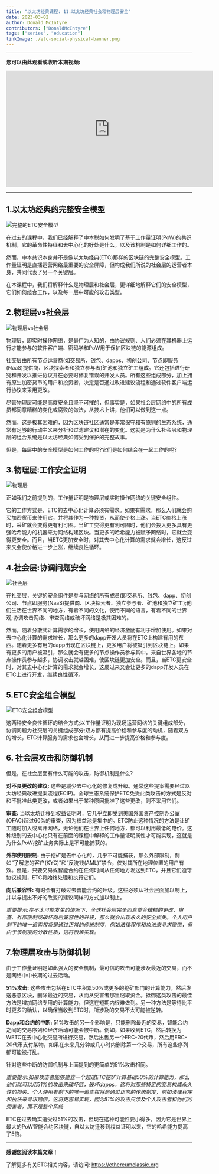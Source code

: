 ```yaml
---
title: "以太坊经典课程: 11.以太坊经典社会和物理层安全"
date: 2023-03-02
author: Donald McIntyre
contributors: ["DonaldMcIntyre"]
tags: ["series", "education"]
linkImage: ./etc-social-physical-banner.png
---
```


---
**您可以由此观看或收听本期视频:**

<iframe width="560" height="315" src="https://www.youtube.com/embed/0FPTokHcgAE" title="YouTube video player" frameborder="0" allow="accelerometer; autoplay; clipboard-write; encrypted-media; gyroscope; picture-in-picture; web-share" allowfullscreen></iframe>

---

## 1.以太坊经典的完整安全模型

![完整的ETC安全模型](./0.png)

在过去的课程中，我们已经解释了中本聪如何发明了基于工作量证明(PoW)的共识机制，它的革命性特征和去中心化的好处是什么，以及该机制是如何详细工作的。

然而，中本共识本身并不是像以太坊经典(ETC)那样的区块链的完整安全模型。工作量证明是直播运营网络最重要的安全屏障，但构成我们所说的社会层的运营者本身，共同代表了另一个关键层。

在本课程中，我们将解释什么是物理层和社会层，更详细地解释它们的安全模型，它们如何组合工作，以及每一层中可能的攻击类型。

## 2.物理层vs社会层

![物理层vs社会层](./1-zh.png)

物理层，即实时操作网络，是最广为人知的，由协议规则、人们必须在其机器上运行才能参与的软件客户端、密码学和PoW用于保护区块链的能源组成。

社交层由所有节点运营商(如交易所、钱包、dapps、初创公司、节点即服务(NaaS)提供商、区块探索者和独立参与者)矿池和独立矿工组成。它还包括进行研究和开发以推进协议并在必要时修复错误的开发人员。所有这些组成部分，加上拥有原生加密货币的用户和投资者，决定是否通过改进建议流程和通过软件客户端运行协议来采用更改。

尽管物理层可能是高度安全且坚不可摧的，但事实是，如果社会层网络中的所有成员都同意糟糕的变化或腐败的做法，从技术上讲，他们可以做到这一点。

然而，这是极其困难的，因为区块链社区通常是非常保守和有原则的生态系统，通常有足够的行动主义来分析和过滤建议和潜在的变化。这就是为什么社会层和物理层的组合系统是以太坊经典如何受到保护的完整故事。

但是，每层中的安全模型是如何工作的呢?它们是如何结合在一起工作的呢?

## 3.物理层:工作安全证明

![物理层](./2-zh.png)

正如我们之前提到的，工作量证明是物理层或实时操作网络的关键安全组件。

它的工作方式是，ETC的去中心化计算必须有需求。如果有需求，那么人们就会购买加密货币来使用它，并将其作为一种投资，从而使价格上涨。当ETC价格上涨时，采矿就会变得更有利可图。当矿工变得更有利可图时，他们会投入更多具有更强哈希能力的机器来为网络构建区块。当更多的哈希能力被赋予网络时，它就会变得更安全。而且，当ETC更加安全时，对其去中心化计算的需求就会增长，这反过来又会使价格进一步上涨，继续良性循环。

## 4.社会层:协调问题安全

![社会层](./3-zh.png)

在社交层，关键的安全组件是参与网络的所有成员(即交易所、钱包、dapp、初创公司、节点即服务(NaaS)提供商、区块探索者、独立参与者、矿池和独立矿工);他们生活在世界不同的地方，有着不同的文化，使用不同的语言，有着不同的世界观;协调攻击网络、审查网络或破坏网络是极其困难的。

然而，随着分散式计算需求的增长，使用网络的经济激励有利于增加使用。如果对去中心化计算的需求增长，那么更多的dapp开发人员将在ETC上构建有用的东西。随着更多有用的dapp出现在区块链上，更多用户将被吸引到区块链上。如果有更多的用户被吸引，那么就会有更多的节点操作员参与其中。来自世界各地的节点操作员参与越多，协调攻击就越困难，使区块链更加安全。而且，当ETC更安全时，对其去中心化计算的需求就会增长，这反过来又会让更多的dapp开发人员在ETC上进行开发，继续良性循环。

## 5.ETC安全组合模型

![ETC安全组合模型](./4-zh.png)

这两种安全良性循环的结合方式;以工作量证明为现场运营网络的关键组成部分，协调问题为社交层的关键组成部分;双方都有提高价格和参与度的动机，随着双方的增长，ETC计算服务的需求也会增长，从而进一步提高价格和参与度。

## 6. 社会层攻击和防御机制

但是，在社会层面有什么可能的攻击，防御机制是什么?

**对不良更改的建议:** 这些是减少去中心化的修复或升级。通常这些提案需要经过以太坊经典改进提案流程(ECIP)。全球生态系统保护ETC免受此类攻击的方式是反对和不批准此类更改，或者如果出于某种原因批准了这些更改，则不采用它们。

**审查:** 当以太坊迁移到权益证明时，它几乎立即受到美国外国资产控制办公室(OFAC)超过60%的审查，因为权益池是集中的。ETC防止这种情况的方法是让矿工随时加入或离开网络，无论他们在世界上任何地方，都可以利用最低的电价。这种级别的去中心化只有在前面的课程中解释的工作量证明属性才可能实现，这就是为什么PoW挖矿业务实际上是不可能捕获的。

**外部使用限制:** 由于挖矿是去中心化的，几乎不可能捕获，那么外部限制，例如“了解您的客户(KYC)”和“反洗钱(AML)”禁令，仅对其所在地理位置的用户有效。但是，只要交易或智能合约在任何时间从任何地方发送到ETC，并且它们遵守协议规则，ETC将始终处理和执行它们。

**向后兼容性:** 有时会有打破过去智能合约的升级。这些必须从社会层面加以制止，并以与提出不好的改变的建议同样的方式加以制止。

*重要提示:在不太可能发生的情况下，全球社会层完全同意整合糟糕的更改、审查、外部限制或破坏向后兼容性的升级，那么就会出现永久的安全损失。个人用户剩下的唯一追索权将是通过正常的传统制度，例如法律程序和执法来寻求赔偿，但由于该制度的分散性质，这将很难实现。*

## 7.物理层攻击与防御机制

由于工作量证明是如此强大的安全机制，最可信的攻击可能涉及最近的交易，而不是网络中中长期的过去活动。

**51%攻击:** 这些攻击包括在ETC中积累50%或更多的挖矿部门的计算能力，然后发送恶意区块，删除最近的交易，从而从受害者那里窃取资金。抵御这类攻击的最佳方法是增加网络专用的计算能力，但这在短期内很难做到。另一种方法是等待比平时更多的确认，以确保当收到ETC时，所涉及的交易不太可能被逆转。

**Dapp和合约的中断:** 51%攻击的另一个影响是，只能删除最近的交易，智能合约之间的交易序列和经济活动可能会被中断。例如，如果收到ETC，然后转换为WETC在去中心化交易所进行交易，然后出售另一个ERC-20代币，然后用ERC-20代币支付某物，如果在未来几分钟或几小时内删除第一个交易，所有这些序列都可能被打乱。

针对这些中断的防御机制与上面提到的更简单的51%攻击相同。

*重要提示:如果攻击者能够建立一个超过ETC挖矿计算基础50%的计算能力，那么他们就可以用51%的攻击来破坏链，破坏dapps，这将对那些特定的交易构成永久性的损失。个人使用者剩下的唯一追索权将是通过正常的传统制度，例如法律程序和执法来寻求赔偿。这将更容易实现，因为51%的攻击只涉及个人攻击者和他们的受害者，而不是整个系统*

ETC在过去确实遭受过51%的攻击，但现在这种可能性要小得多，因为它是世界上最大的PoW智能合约区块链，自以太坊迁移到权益证明以来，它的哈希能力提高了5倍。

---

**感谢您阅读本篇文章！**

了解更多有关ETC相关内容，请访问: https://ethereumclassic.org
